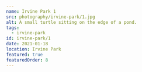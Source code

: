 ```yaml
---
name: Irvine Park 1 
src: photography/irvine-park/1.jpg
alt: A small turtle sitting on the edge of a pond.
tags: 
  - irvine-park
id: irvine-park/1
date: 2021-01-18
location: Irvine Park
featured: true
featuredOrder: 8
---
```

